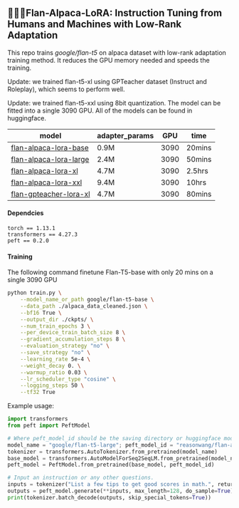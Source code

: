 ## 🍮🦙🤏Flan-Alpaca-LoRA: Instruction Tuning from Humans and Machines with Low-Rank Adaptation

This repo trains *google/flan-t5* on alpaca dataset with low-rank adaptation training method. It reduces the GPU memory needed and speeds the training.

Update: we trained flan-t5-xl using GPTeacher dataset (Instruct and Roleplay), which seems to perform well.

Update: we trained flan-t5-xxl using 8bit quantization. The model can be fitted into a single 3090 GPU. All of the models can be found in huggingface.

| model                                                        | adapter_params | GPU  | time   |
| ------------------------------------------------------------ | -------------- | ---- | ------ |
| [flan-alpaca-lora-base](https://huggingface.co/reasonwang/flan-alpaca-lora-base) | 0.9M           | 3090 | 20mins |
| [flan-alpaca-lora-large](https://huggingface.co/reasonwang/flan-alpaca-lora-large) | 2.4M           | 3090 | 50mins |
| [flan-alpaca-lora-xl](https://huggingface.co/reasonwang/flan-alpaca-lora-xl) | 4.7M           | 3090 | 2.5hrs |
| [flan-alpaca-lora-xxl](https://huggingface.co/reasonwang/flan-alpaca-lora-xxl) | 9.4M           | 3090 | 10hrs  |
| [flan-gpteacher-lora-xl](https://huggingface.co/reasonwang/flan-gpteacher-lora-xl) | 4.7M           | 3090 | 80mins |

#### Dependcies

```
torch == 1.13.1
transformers == 4.27.3
peft == 0.2.0
```

#### Training

The following command finetune Flan-T5-base with only 20 mins on a single 3090 GPU

```bash
python train.py \
    --model_name_or_path google/flan-t5-base \
    --data_path ./alpaca_data_cleaned.json \
    --bf16 True \
    --output_dir ./ckpts/ \
    --num_train_epochs 3 \
    --per_device_train_batch_size 8 \
    --gradient_accumulation_steps 8 \
    --evaluation_strategy "no" \
    --save_strategy "no" \
    --learning_rate 5e-4 \
    --weight_decay 0. \
    --warmup_ratio 0.03 \
    --lr_scheduler_type "cosine" \
    --logging_steps 50 \
    --tf32 True
```

Example usage:

```python
import transformers
from peft import PeftModel

# Where peft_model_id should be the saving directory or huggingface model id
model_name = "google/flan-t5-large"; peft_model_id = "reasonwang/flan-alpaca-lora-large"
tokenizer = transformers.AutoTokenizer.from_pretrained(model_name)
base_model = transformers.AutoModelForSeq2SeqLM.from_pretrained(model_name)
peft_model = PeftModel.from_pretrained(base_model, peft_model_id)

# Input an instruction or any other questions.
inputs = tokenizer("List a few tips to get good scores in math.", return_tensors="pt")
outputs = peft_model.generate(**inputs, max_length=128, do_sample=True)
print(tokenizer.batch_decode(outputs, skip_special_tokens=True))
```


